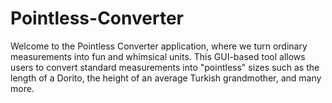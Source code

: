 # Pointless-Converter
Welcome to the Pointless Converter application, where we turn ordinary measurements into fun and whimsical units. This GUI-based tool allows users to convert standard measurements into "pointless" sizes such as the length of a Dorito, the height of an average Turkish grandmother, and many more.
